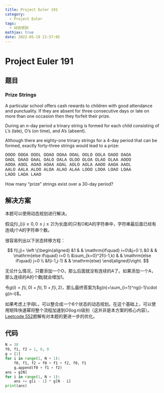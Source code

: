 ```yaml
---
title: Project Euler 191
category:
  - Project Euler
tags:
  - 动态规划
mathjax: true
date: 2022-05-19 21:57:05
---
```


<escape><!-- more --></escape>

# Project Euler 191

## 题目

### Prize Strings

A particular school offers cash rewards to children with good attendance and punctuality. If they are absent for three consecutive days or late on more than one occasion then they forfeit their prize.

During an $n$-day period a trinary string is formed for each child consisting of L’s (late), O’s (on time), and A’s (absent).

Although there are eighty-one trinary strings for a $4$-day period that can be formed, exactly forty-three strings would lead to a prize:

<span style="font-family:'Courier New',monospace;">
OOOO OOOA OOOL OOAO OOAA OOAL OOLO OOLA OAOO OAOA<br>
OAOL OAAO OAAL OALO OALA OLOO OLOA OLAO OLAA AOOO<br>
AOOA AOOL AOAO AOAA AOAL AOLO AOLA AAOO AAOA AAOL<br>
AALO AALA ALOO ALOA ALAO ALAA LOOO LOOA LOAO LOAA<br>
LAOO LAOA LAAO</span>

How many “prize” strings exist over a $30$-day period?

## 解决方案

本题可以使用动态规划进行解决。

假设$f(i,j)(i\ge 0,0\le j\le 2)$为长度$i$的只有O和A的字符串中，字符串最后面已经有连续$j$个A的字符串个数。

很容易列出以下状态转移方程：

$$
f(i,j)=
\left \{\begin{aligned}
  &1 & & \mathrm{if\quad} i=0\&j=0 \\
  &0 & & \mathrm{else if\quad} i=0 \\
  &\sum_{k=0}^2f(i-1,k) & & \mathrm{else if\quad} j=0 \\
  &f(i-1,j-1) & & \mathrm{else}
\end{aligned}\right.
$$

无论什么情况，只要添加一个O，那么后面就没有连续的A了。如果添加一个A，那么连续的A的个数$j$就会增加$1$。

令$g(i)=f(i,0)+f(i,1)+f(i,2)$，那么最终答案为$g(n)+\sum_{i=1}^ng(i-1)\cdot g(n-i)$。

如果考虑上字母L，可以整合成一个$6$个状态的动态规划。在这个基础上，可以使用矩阵快速幂将整个流程加速到$O(\log n)$级别（这并非是本方案的核心内容）。[Leetcode 552](https://leetcode.cn/problems/student-attendance-record-ii/solution/xue-sheng-chu-qin-ji-lu-ii-by-leetcode-s-kdlm/)题解有对本题的更进一步的优化。

## 代码

```py
N = 30
f0, f1, f2 = 1, 0, 0
g = [1]
for i in range(1, N + 1):
    f0, f1, f2 = f0 + f1 + f2, f0, f1
    g.append(f0 + f1 + f2)
ans = g[N]
for i in range(1, N + 1):
    ans += g[i - 1] * g[N - i]
print(ans)

```
